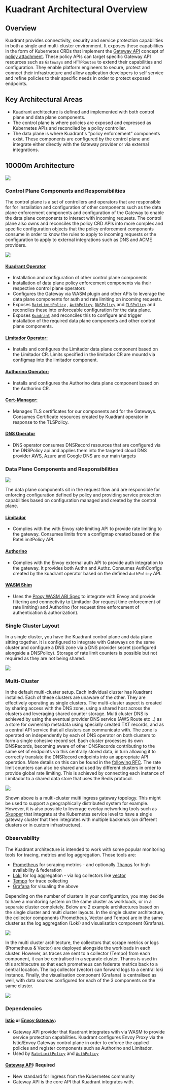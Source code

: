 # Kuadrant Architectural Overview

<!--- variables for repeated links --->
[AuthPolicy]: https://docs.kuadrant.io/dev/kuadrant-operator/doc/overviews/auth/
[RateLimitPolicy]: https://docs.kuadrant.io/dev/kuadrant-operator/doc/overviews/rate-limiting/
[TLSPolicy]: https://docs.kuadrant.io/dev/kuadrant-operator/doc/overviews/tls/
[DNSPolicy]: https://docs.kuadrant.io/dev/kuadrant-operator/doc/overviews/dns/
[KuadrantCRD]: https://github.com/Kuadrant/kuadrant-operator/blob/main/doc/reference/kuadrant.md


## Overview

Kuadrant provides connectivity, security and service protection capabilities in both a single and multi-cluster environment. It exposes these capabilities in the form of Kubernetes CRDs that implement the [Gateway API](https://gateway-api.sigs.k8s.io) concept of [policy attachment](https://gateway-api.sigs.k8s.io/reference/policy-attachment/). These policy APIs can target specific Gateway API resources such as `Gateways` and `HTTPRoutes` to extend their capabilities and configuration. They enable platform engineers to secure, protect and connect their infrastructure and allow application developers to self service and refine policies to their specific needs in order to protect exposed endpoints.  


## Key Architectural Areas

* Kuadrant architecture is defined and implemented with both control plane and data plane components.
* The control plane is where policies are exposed and expressed as Kubernetes APIs and reconciled by a policy controller. 
* The data plane is where Kuadrant's "policy enforcement" components exist. These components are configured by the  control plane and integrate either directly with the Gateway provider or via external integrations.

## 10000m Architecture

![](./images/highest-level.jpg)


### Control Plane Components and Responsibilities

The control plane is a set of controllers and operators that are responsible for for installation and configuration of other components such as the data plane enforcement components and configuration of the Gateway to enable the data plane components to interact with incoming requests. The control plane also owns and reconciles the policy CRD APIs into more complex and specific configuration objects that the policy enforcement components consume in order to know the rules to apply to incoming requests or the configuration to apply to external integrations such as DNS and ACME providers. 

![](./images/control-plane-overview.jpg)

#### [Kuadrant Operator](https://github.com/Kuadrant/Kuadrant-operator)
* Installation and configuration of other control plane components
* Installation of data plane policy enforcement components via their respective control plane operators
* Configures the Gateway via WASM plugin and other APIs to leverage the data plane components for auth and rate limiting on incoming requests.
* Exposes [`RateLimitPolicy`][RateLimitPolicy] , [`AuthPolicy`][AuthPolicy], [`DNSPolicy`][DNSPolicy] and [`TLSPolicy`][TLSPolicy] and reconciles these into enforceable configuration for the data plane.
* Exposes [`Kuadrant`][KuadrantCRD] and reconciles this to configure and trigger installation of the required data plane components and other control plane components.

#### [Limitador Operator:](https://github.com/Kuadrant/limitador-operator)
* Installs and configures the Limitador data plane component based on the Limitador CR. Limits specified in the limitador CR are mountd via configmap into the limitador component.

#### [Authorino Operator:](https://github.com/Kuadrant/authorino-operator)
* Installs and configures the Authorino data plane component based on the Authorino CR.

#### [Cert-Manager:](https://cert-manager.io/)
* Manages TLS certificates for our components and for the Gateways. Consumes Certificate resources created by Kuadrant operator in response to the TLSPolicy.

#### [DNS Operator](https://github.com/Kuadrant/dns-operator)
* DNS operator consumes DNSRecord resources that are configured via the DNSPolicy api and applies them into the targeted cloud DNS provider
AWS, Azure and Google DNS are our main targets

### Data Plane Components and Responsibilities

![](./images/data-plane-overview.jpg)

The data plane components sit in the request flow and are responsible for enforcing configuration defined by policy and providing service protection capabilities based on configuration managed and created by the control plane.

#### [Limitador](https://github.com/Kuadrant/limitador)
* Complies with the with Envoy rate limiting API to provide rate limiting to the gateway. Consumes limits from a configmap created based on the RateLimitPolicy API.

#### [Authorino](https://github.com/Kuadrant/authorino)
* Complies with the Envoy external auth API to provide auth integration to the gateway. It provides both Authn and Authz. Consumes AuthConfigs created by the kuadrant operator based on the defined `AuthPolicy` API.

#### [WASM Shim](https://github.com/Kuadrant/wasm-shim)
* Uses the [Proxy WASM ABI Spec](https://github.com/proxy-wasm/spec) to integrate with Envoy and provide filtering and connectivity to Limitador (for request time enforcement of rate limiting) and Authorino (for request time enforcement of authentication & authorization).


### Single Cluster Layout 

In a single cluster, you have the Kuadrant control plane and data plane sitting together. It is configured to integrate with Gateways on the same cluster and configure a DNS zone via a DNS provider secret (configured alongside a DNSPolicy). Storage of rate limit counters is possible but not required as they are not being shared.

![](./images/single-cluster-layout.jpg)


### Multi-Cluster 

In the default multi-cluster setup. Each individual cluster has Kuadrant installed. Each of these clusters are unaware of the other. They are effectively operating as single clusters. The multi-cluster aspect is created by sharing access with the DNS zone, using a shared host across the clusters and leveraging shared counter storage. 
Multi cluster DNS is achieved by using the eventual provider DNS service (AWS Route etc ..) as a store for ownership metadata using specially created TXT records, and as a central API service that all clusters can communicate with. The zone is operated on independently by each of DNS operator on both clusters to form a single cohesive record set. Each cluster processes its own DNSRecords, becoming aware of other DNSRecords contributing to the same set of endpoints via this centrally stored data, in turn allowing it to correctly translate the DNSRecord endpoints into an appropriate API operation. More details on this can be found in the [following RFC](https://github.com/Kuadrant/architecture/pull/70).
The rate limit counters can also be shared and used by different clusters in order to provide global rate limiting. This is achieved by connecting each instance of Limitador to a shared data store that uses the Redis protocol.

![](./images/multi-cluster-layout.jpg)


Shown above is a multi-cluster multi ingress gateway topology. This might be used to support a geographically distributed system for example. However, it is also possible to leverage overlay networking tools such as [Skupper](https://skupper.io) that integrate at the Kubernetes service level to have a single gateway cluster that then integrates with multiple backends (on different clusters or in custom infrastructure).

### Observability

The Kuadrant architecture is intended to work with some popular monitoring tools for tracing, metrics and log aggregation.
Those tools are:

- [Prometheus](https://prometheus.io/) for scraping metrics - and optionally [Thanos](https://github.com/thanos-io/thanos) for high availability & federation
- [Loki](https://github.com/grafana/loki) for log aggregation - via log collectors like [vector](https://github.com/vectordotdev/vector)
- [Tempo](https://github.com/grafana/tempo) for trace collecting
- [Grafana](https://github.com/grafana/grafana) for visualing the above

Depending on the number of clusters in your configuration, you may decide to have a monitoring system on the same cluster as workloads,
or in a separate cluster completely.
Below are 2 example architectures based on the single cluster and multi cluster layouts.
In the single cluster architecture, the collector components (Prometheus, Vector and Tempo) are in the same cluster as the log aggregation (Loki) and visualisation component (Grafana).

![](./images/arch_observability_1.jpg)

In the multi cluster architecture, the collectors that scrape metrics or logs (Prometheus & Vector) are deployed alongside the workloads in each cluster.
However, as traces are sent to a collector (Tempo) from each component, it can be centralised in a separate cluster.
Thanos is used in this architecutre so that each prometheus can federate metrics back to a central location.
The log collector (vector) can forward logs to a central loki instance.
Finally, the visualisation component (Grafana) is centralised as well, with data sources configured for each of the 3 components on the same cluster.

![](./images/arch_observability_2.jpg)

### Dependencies

#### [Istio](https://istio.io) or [Envoy Gateway](https://gateway.envoyproxy.io/):
* Gateway API provider that Kuadrant integrates with via WASM to provide service protection capabilities. Kuadrant configures Envoy Proxy via the Istio/Envoy Gateway control plane in order to enforce the applied policies and register components such as Authorino and Limitador. 
* Used by [`RateLimitPolicy`][RateLimitPolicy] and [`AuthPolicy`][AuthPolicy]
#### [Gateway API](https://github.com/kubernetes-sigs/gateway-api): **Required**
* New standard for Ingress from the Kubernetes community
* Gateway API is the core API that Kuadrant integrates with.
